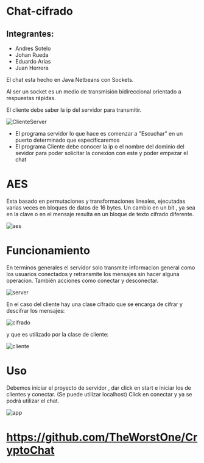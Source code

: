 # Chat-cifrado

## Integrantes:
* Andres Sotelo
* Johan Rueda
* Eduardo Arias
* Juan Herrera

El chat esta hecho en Java Netbeans con Sockets.

Al ser un socket es un medio de transmisión bidireccional orientado a respuestas rápidas.

El cliente debe saber la ip del servidor para transmitir.

![ClienteServer](media/ClienteServer.jpg)

* El programa servidor lo que hace es comenzar a "Escuchar" en un puerto determinado que especificaremos 
* El programa Cliente debe conocer la ip o el nombre del dominio  del sevidor para poder solicitar la conexion con este y poder empezar el chat 

# AES

Esta basado en permutaciones y transformaciones lineales, ejecutadas varias veces en bloques de datos de 16 bytes.
Un cambio en un bit , ya sea en la clave o en el mensaje resulta en un bloque de texto cifrado diferente.

![aes](media/aes.png)

# Funcionamiento

En terminos generales el servidor solo transmite informacion general como los usuarios conectados y retransmite los mensajes sin hacer alguna operacion. También acciones como conectar y desconectar.

![server](media/server.PNG)

En el caso del cliente hay una clase cifrado que se encarga de cifrar y descifrar los mensajes:

![cifrado](media/cifrado.PNG)

y que es utilizado por la clase de cliente:

![cliente](media/cliente.PNG)

# Uso

Debemos iniciar el proyecto de servidor , dar click en start e iniciar los de clientes y conectar. (Se puede utilizar localhost) Click en conectar y ya se podrá utilizar el chat.

![app](media/app.PNG)

# https://github.com/TheWorstOne/CryptoChat
